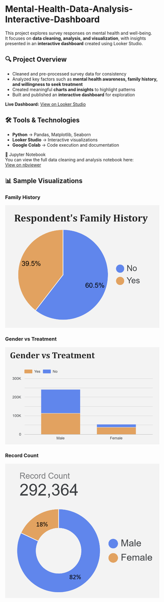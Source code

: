 # Mental-Health-Data-Analysis-Interactive-Dashboard

This project explores survey responses on mental health and well-being.  
It focuses on **data cleaning, analysis, and visualization**, with insights presented in an **interactive dashboard** created using Looker Studio.  

## 🔍 Project Overview
- Cleaned and pre-processed survey data for consistency  
- Analyzed key factors such as **mental health awareness, family history, and willingness to seek treatment**  
- Created meaningful **charts and insights** to highlight patterns  
- Built and published an **interactive dashboard** for exploration

**Live Dashboard:** [View on Looker Studio](https://lookerstudio.google.com/reporting/00399066-43bc-4ce5-81b9-f4bc94172dbb)

## 🛠️ Tools & Technologies
- **Python** → Pandas, Matplotlib, Seaborn  
- **Looker Studio** → Interactive visualizations  
- **Google Colab** → Code execution and documentation

📓 Jupyter Notebook  
You can view the full data cleaning and analysis notebook here:  
[View on nbviewer](https://nbviewer.org/github/Kavyarao-99/Mental-Health-Data-Analysis-Interactive-Dashboard/blob/main/notebooks/MH_Data.ipynb)
 

## 📊 Sample Visualizations

### Family History
![Family History](Images/Family%20history.png)

### Gender vs Treatment
![Gender vs Treatment](Images/Gender%20vs%20Treatment.png)

### Record Count
![Record Count](Images/Record%20count.png)
